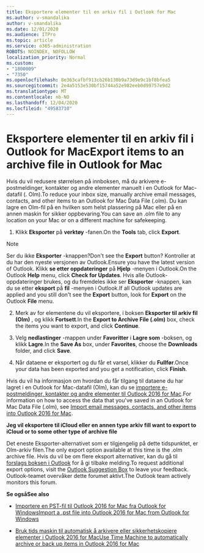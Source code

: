 ```yaml
---
title: Eksportere elementer til en arkiv fil i Outlook for Mac
ms.author: v-smandalika
author: v-smandalika
ms.date: 12/01/2020
ms.audience: ITPro
ms.topic: article
ms.service: o365-administration
ROBOTS: NOINDEX, NOFOLLOW
localization_priority: Normal
ms.custom:
- "1800009"
- "7350"
ms.openlocfilehash: 8e363cafbf913cb26b130b9a73d9e9c1bf8bfea5
ms.sourcegitcommit: 2e4a5153e530bf15744a52e982eeb0d99757e9d2
ms.translationtype: MT
ms.contentlocale: nb-NO
ms.lasthandoff: 12/04/2020
ms.locfileid: "49583710"
---
```

# <a name="export-items-to-an-archive-file-in-outlook-for-mac"></a><span data-ttu-id="0811c-102">Eksportere elementer til en arkiv fil i Outlook for Mac</span><span class="sxs-lookup"><span data-stu-id="0811c-102">Export items to an archive file in Outlook for Mac</span></span>

<span data-ttu-id="0811c-103">Hvis du vil redusere størrelsen på innboksen, må du arkivere e-postmeldinger, kontakter og andre elementer manuelt i en Outlook for Mac-datafil (. Olm).</span><span class="sxs-lookup"><span data-stu-id="0811c-103">To reduce your inbox size, manually archive email messages, contacts, and other items to an Outlook for Mac Data File (.olm).</span></span> <span data-ttu-id="0811c-104">Du kan lagre en Olm-fil på en hvilken som helst plassering på Mac eller på en annen maskin for sikker oppbevaring.</span><span class="sxs-lookup"><span data-stu-id="0811c-104">You can save an .olm file to any location on your Mac or on a different machine for safekeeping.</span></span>

1. <span data-ttu-id="0811c-105">Klikk **Eksporter** på **verktøy** -fanen.</span><span class="sxs-lookup"><span data-stu-id="0811c-105">On the **Tools** tab, click **Export**.</span></span>

> [!NOTE]
> <span data-ttu-id="0811c-106">Ser du ikke **Eksporter** -knappen?</span><span class="sxs-lookup"><span data-stu-id="0811c-106">Don't see the **Export** button?</span></span> <span data-ttu-id="0811c-107">Kontroller at du har den nyeste versjonen av Outlook.</span><span class="sxs-lookup"><span data-stu-id="0811c-107">Ensure you have the latest version of Outlook.</span></span> <span data-ttu-id="0811c-108">Klikk **se etter oppdateringer** på **Hjelp** -menyen i Outlook.</span><span class="sxs-lookup"><span data-stu-id="0811c-108">On the Outlook **Help** menu, click **Check for Updates**.</span></span> <span data-ttu-id="0811c-109">Hvis alle Outlook-oppdateringer brukes, og du fremdeles ikke ser **Eksporter** -knappen, kan du se etter **eksport** på **fil** -menyen i Outlook.</span><span class="sxs-lookup"><span data-stu-id="0811c-109">If all Outlook updates are applied and you still don't see the **Export** button, look for **Export** on the Outlook **File** menu.</span></span>

2. <span data-ttu-id="0811c-110">Merk av for elementene du vil eksportere, i boksen **Eksporter til arkiv fil (Olm)** , og klikk **Fortsett**.</span><span class="sxs-lookup"><span data-stu-id="0811c-110">In the **Export to Archive File (.olm)** box, check the items you want to export, and click **Continue**.</span></span>

3. <span data-ttu-id="0811c-111">Velg **nedlastinger** -mappen under **Favoritter** i **Lagre som** -boksen, og klikk **Lagre**.</span><span class="sxs-lookup"><span data-stu-id="0811c-111">In the **Save As** box, under **Favorites**, choose the **Downloads** folder, and click **Save**.</span></span>

4. <span data-ttu-id="0811c-112">Når dataene er eksportert og du får et varsel, klikker du **Fullfør**.</span><span class="sxs-lookup"><span data-stu-id="0811c-112">Once your data has been exported and you get a notification, click **Finish**.</span></span>

<span data-ttu-id="0811c-113">Hvis du vil ha informasjon om hvordan du får tilgang til dataene du har lagret i en Outlook for Mac-datafil (Olm), kan du se [importere e-postmeldinger, kontakter og andre elementer til Outlook 2016 for Mac](https://support.microsoft.com/office/import-and-export-outlook-email-contacts-and-calendar-92577192-3881-4502-b79d-c3bbada6c8ef#ID0EAACAAA=macOS).</span><span class="sxs-lookup"><span data-stu-id="0811c-113">For information on how to access the data that you've saved in an Outlook for Mac Data File (.olm), see [Import email messages, contacts, and other items into Outlook 2016 for Mac](https://support.microsoft.com/office/import-and-export-outlook-email-contacts-and-calendar-92577192-3881-4502-b79d-c3bbada6c8ef#ID0EAACAAA=macOS).</span></span>

<span data-ttu-id="0811c-114">**Jeg vil eksportere til iCloud eller en annen type arkiv fil**</span><span class="sxs-lookup"><span data-stu-id="0811c-114">**I want to export to iCloud or to some other type of archive file**</span></span>

<span data-ttu-id="0811c-115">Det eneste Eksporter-alternativet som er tilgjengelig på dette tidspunktet, er Olm-arkiv filen.</span><span class="sxs-lookup"><span data-stu-id="0811c-115">The only export option available at this time is the .olm archive file.</span></span> <span data-ttu-id="0811c-116">Hvis du vil be om flere eksport alternativer, kan du gå til [forslags boksen i Outlook](https://outlook.uservoice.com/) for å gi tilbake melding.</span><span class="sxs-lookup"><span data-stu-id="0811c-116">To request additional export options, visit the [Outlook Suggestion Box](https://outlook.uservoice.com/) to leave your feedback.</span></span> <span data-ttu-id="0811c-117">Outlook-teamet overvåker dette forumet aktivt.</span><span class="sxs-lookup"><span data-stu-id="0811c-117">The Outlook team actively monitors this forum.</span></span>

<span data-ttu-id="0811c-118">**Se også**</span><span class="sxs-lookup"><span data-stu-id="0811c-118">**See also**</span></span>

- [<span data-ttu-id="0811c-119">Importere en PST-fil til Outlook 2016 for Mac fra Outlook for Windows</span><span class="sxs-lookup"><span data-stu-id="0811c-119">Import a .pst file into Outlook 2016 for Mac from Outlook for Windows</span></span>](https://support.microsoft.com/office/import-a-pst-file-into-outlook-for-mac-from-outlook-for-windows-b4a6a1d6-94bb-4c85-a4fc-a83dc690e18c)

- [<span data-ttu-id="0811c-120">Bruk tids maskin til automatisk å arkivere eller sikkerhetskopiere elementer i Outlook 2016 for Mac</span><span class="sxs-lookup"><span data-stu-id="0811c-120">Use Time Machine to automatically archive or back up items in Outlook 2016 for Mac</span></span>](https://support.microsoft.com/office/automatically-archive-or-back-up-outlook-for-mac-items-441fcce5-2262-4b64-ac8c-fa949df989f5)
